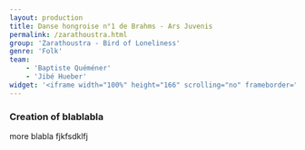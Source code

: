 ```yaml
---
layout: production
title: Danse hongroise n°1 de Brahms - Ars Juvenis
permalink: /zarathoustra.html
group: 'Zarathoustra - Bird of Loneliness'
genre: 'Folk'
team:
    - 'Baptiste Quéméner'
    - 'Jibé Hueber'
widget: '<iframe width="100%" height="166" scrolling="no" frameborder="no" src="https://w.soundcloud.com/player/?url=http%3A%2F%2Fapi.soundcloud.com%2Ftracks%2F80364925&amp;color=ff6600&amp;auto_play=false&amp;show_artwork=false"></iframe>'
---
```


### Creation of blablabla

more blabla fjkfsdklfj
